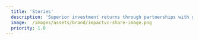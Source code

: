 ```yaml
---
  title: 'Stories'
  description: 'Superior investment returns through partnerships with game-changing entrepreneurs and industry-leading corporations. Unbound Natural Motion in VR Learn More about The technological backbone of a better economy. For everyone. Learn'
  image:  /images/assets/brand/impactvc-share-image.png
  priority: 1.0
---
```


